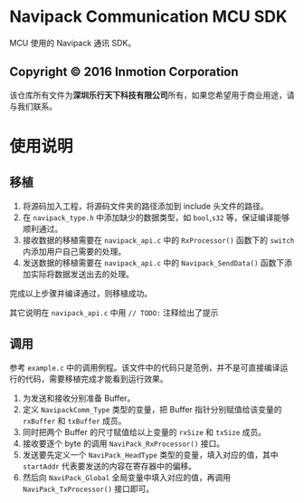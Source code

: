 # Navipack Communication MCU SDK
MCU 使用的 Navipack 通讯 SDK。

## Copyright &copy; 2016 Inmotion Corporation
该仓库所有文件为**深圳乐行天下科技有限公司**所有，如果您希望用于商业用途，请与我们联系。

# 使用说明
## 移植
1. 将源码加入工程，将源码文件夹的路径添加到 include 头文件的路径。
2. 在 `navipack_type.h` 中添加缺少的数据类型，如 `bool`,`s32` 等，保证编译能够顺利通过。
3. 接收数据的移植需要在 `navipack_api.c` 中的 `RxProcessor()` 函数下的 `switch` 内添加用户自己需要的处理。
4. 发送数据的移植需要在 `navipack_api.c` 中的 `Navipack_SendData()` 函数下添加实际将数据发送出去的处理。

完成以上步骤并编译通过，则移植成功。

其它说明在 `navipack_api.c` 中用 `// TODO:` 注释给出了提示

## 调用
参考 `example.c` 中的调用例程。该文件中的代码只是范例，并不是可直接编译运行的代码，需要移植完成才能看到运行效果。

1. 为发送和接收分别准备 Buffer。
2. 定义 `NavipackComm_Type` 类型的变量，把 Buffer 指针分别赋值给该变量的 `rxBuffer` 和 `txBuffer` 成员。
3. 同时把两个 Buffer 的尺寸赋值给以上变量的 `rxSize` 和 `txSize` 成员。
4. 接收要逐个 byte 的调用 `NaviPack_RxProcessor()` 接口。
5. 发送要先定义一个 `NaviPack_HeadType` 类型的变量，填入对应的值，其中 `startAddr` 代表要发送的内容在寄存器中的偏移。
6. 然后向 `NaviPack_Global` 全局变量中填入对应的值，再调用 `NaviPack_TxProcessor()` 接口即可。
